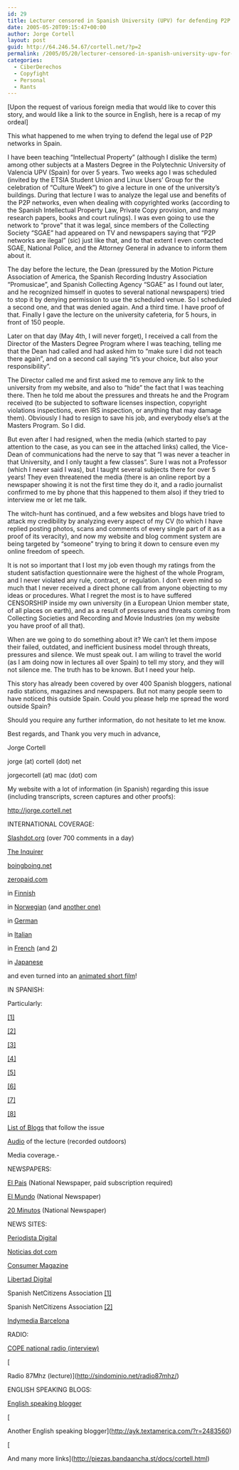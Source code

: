 ```yaml
---
id: 29
title: Lecturer censored in Spanish University (UPV) for defending P2P networks
date: 2005-05-20T09:15:47+00:00
author: Jorge Cortell
layout: post
guid: http://64.246.54.67/cortell.net/?p=2
permalink: /2005/05/20/lecturer-censored-in-spanish-university-upv-for-defending-p2p-networks/
categories:
  - CiberDerechos
  - Copyfight
  - Personal
  - Rants
---
```

[Upon the request of various foreign media that would like to cover this story, and would like a link to the source in English, here is a recap of my ordeal]

This what happened to me when trying to defend the legal use of P2P networks in Spain.

I have been teaching &#8220;Intellectual Property&#8221; (although I dislike the term) among other subjects at a Masters Degree in the Polytechnic University of Valencia UPV (Spain) for over 5 years. Two weeks ago I was scheduled (invited by the ETSIA Student Union and Linux Users&#8217; Group for the celebration of &#8220;Culture Week&#8221;) to give a lecture in one of the university&#8217;s buildings. During that lecture I was to analyze the legal use and benefits of the P2P networks, even when dealing with copyrighted works (according to the Spanish Intellectual Property Law, Private Copy provision, and many research papers, books and court rulings). I was even going to use the network to &#8220;prove&#8221; that it was legal, since members of the Collecting Society &#8220;SGAE&#8221; had appeared on TV and newspapers saying that &#8220;P2P networks are ilegal&#8221; (sic) just like that, and to that extent I even contacted SGAE, National Police, and the Attorney General in advance to inform them about it.

The day before the lecture, the Dean (pressured by the Motion Picture Association of America, the Spanish Recording Industry Association &#8220;Promusicae&#8221;, and Spanish Collecting Agency &#8220;SGAE&#8221; as I found out later, and he recognized himself in quotes to several national newspapers) tried to stop it by denying permission to use the scheduled venue. So I scheduled a second one, and that was denied again. And a third time. I have proof of that. Finally I gave the lecture on the university cafeteria, for 5 hours, in front of 150 people.

Later on that day (May 4th, I will never forget), I received a call from the Director of the Masters Degree Program where I was teaching, telling me that the Dean had called and had asked him to &#8220;make sure I did not teach there again&#8221;, and on a second call saying &#8220;it&#8217;s your choice, but also your responsibility&#8221;.

The Director called me and first asked me to remove any link to the university from my website, and also to &#8220;hide&#8221; the fact that I was teaching there. Then he told me about the pressures and threats he and the Program received (to be subjected to software licenses inspection, copyright violations inspections, even IRS inspection, or anything that may damage them). Obviously I had to resign to save his job, and everybody else&#8217;s at the Masters Program. So I did.

But even after I had resigned, when the media (which started to pay attention to the case, as you can see in the attached links) called, the Vice-Dean of communications had the nerve to say that &#8220;I was never a teacher in that University, and I only taught a few classes&#8221;. Sure I was not a Professor (which I never said I was), but I taught several subjects there for over 5 years! They even threatened the media (there is an online report by a newspaper showing it is not the first time they do it, and a radio journalist confirmed to me by phone that this happened to them also) if they tried to interview me or let me talk.

The witch-hunt has continued, and a few websites and blogs have tried to attack my credibility by analyzing every aspect of my CV (to which I have replied posting photos, scans and comments of every single part of it as a proof of its veracity), and now my website and blog comment system are being targeted by &#8220;someone&#8221; trying to bring it down to censure even my online freedom of speech.

It is not so important that I lost my job even though my ratings from the student satisfaction questionnaire were the highest of the whole Program, and I never violated any rule, contract, or regulation. I don&#8217;t even mind so much that I never received a direct phone call from anyone objecting to my ideas or procedures. What I regret the most is to have suffered CENSORSHIP inside my own university (in a European Union member state, of all places on earth), and as a result of pressures and threats coming from Collecting Societies and Recording and Movie Industries (on my website you have proof of all that).

When are we going to do something about it? We can&#8217;t let them impose their failed, outdated, and inefficient business model through threats, pressures and silence. We must speak out. I am wiling to travel the world (as I am doing now in lectures all over Spain) to tell my story, and they will not silence me. The truth has to be known. But I need your help.

This story has already been covered by over 400 Spanish bloggers, national radio stations, magazines and newspapers. But not many people seem to have noticed this outside Spain. Could you please help me spread the word outside Spain?

Should you require any further information, do not hesitate to let me know.

Best regards, and Thank you very much in advance,

Jorge Cortell
  
jorge (at) cortell (dot) net
  
jorgecortell (at) mac (dot) com

My website with a lot of information (in Spanish) regarding this issue (including transcripts, screen captures and other proofs):
  
http://jorge.cortell.net

INTERNATIONAL COVERAGE:
  
[Slashdot.org](http://yro.slashdot.org/yro/05/05/20/1538242.shtml?tid=153&tid=155&tid=146) (over 700 comments in a day)
  
[The Inquirer](http://www.theinquirer.net/?article=23423)
  
[boingboing.net](http://www.boingboing.net/2005/05/20/spanish_copyright_so.html)
  
[zeropaid.com](http://www.zeropaid.com/news/5406/Lecturer+censored+in+Spanish+University+(UPV)+for+defending+P2P+networks)
  
in [Finnish](http://fin.afterdawn.com/uutiset/arkisto/6454.cfm)
  
in [Norwegian](http://anders.arendal.no/p2psensorship.no) (and [another one)](http://www.itavisen.no/showArticle.php?articleId=1306191)
  
in [German](http://www.macwelt.de/index.cfm?pid=4&pk=331962)
  
in [Italian](http://www.p2pforum.it/forum/showthread.php?t=35396)
  
in [French](http://www.plazoo.com/en/item/13374547.htm) (and [2](http://www.framasoft.net/article3920.html))
  
in [Japanese](http://blog.livedoor.jp/tak2/archives/22733006.html)
  
and even turned into an [animated short film](http://mm.dfilm.com/mm2s/mm_route.php?id=2408937)!

IN SPANISH:

Particularly:
  
[[1]](http://homepage.mac.com/jorgecortell/blogwavestudio/LH20041021114344/LHA20050505142849/index.html)
  
[[2]](http://homepage.mac.com/jorgecortell/blogwavestudio/LH20041021114344/LHA20050428093531/index.html)
  
[[3]](http://homepage.mac.com/jorgecortell/blogwavestudio/LH20041117170647/LHA20050505191504/index.html)
  
[[4]](http://homepage.mac.com/jorgecortell/blogwavestudio/LH20041117170647/LHA20050505205536/index.html)
  
[[5]](http://homepage.mac.com/jorgecortell/blogwavestudio/LH20041117170647/LHA20050510142036/index.html)
  
[[6]](http://homepage.mac.com/jorgecortell/blogwavestudio/LH20041117170647/LHA20050504193150/index.html)
  
[[7]](http://homepage.mac.com/jorgecortell/blogwavestudio/LH20041117170647/LHA20050504095812/index.html)
  
[[8]](http://homepage.mac.com/jorgecortell/blogwavestudio/LH20041021114344/LHA20050507235615/index.html)

[List of Blogs](http://www.technorati.com/cosmos/search.html?rank=&url=Cortell) that follow the issue
  
[Audio](http://homepage.mac.com/jorgecortell/blogwavestudio/LH20041021114344/LHA20050504184022/index.html) of the lecture (recorded outdoors)

Media coverage.-

NEWSPAPERS:
  
[El Pais](http://www.elpais.es/articulo.html?d_date=&xref=20050512elpcibenr_4&type=Tes&anchor=elpcibred#articulo) (National Newspaper, paid subscription required)
  
[El Mundo](http://www.elmundo.es/navegante/2005/05/04/esociedad/1115222036.html) (National Newspaper)
  
[20 Minutos](http://www.20minutos.es/noticia/22543/0/Politecnica/musica/publico/) (National Newspaper)

NEWS SITES:
  
[Periodista Digital](http://www.periodistadigital.com/tecnologia/object.php?o=83090)
  
[Noticias dot com](http://www.noticias.com/index.php?action=mostrar_articulo&id=65103&seccion=Cultura%20y%20Ocio&categoria=&IDCanal=1)
  
[Consumer Magazine](http://www.consumer.es/web/es/tecnologia/2005/05/09/141815.php)
  
[Libertad Digital](http://www.libertaddigital.com/noticias/noticia_1276251087.html)
  
Spanish NetCitizens Association [[1]](http://www.internautas.org/html/1/2897.html)
  
Spanish NetCitizens Association [[2]](http://www.internautas.org/html/1/2913.html)
  
[Indymedia Barcelona](http://barcelona.indymedia.org/newswire/display/178812/index.php)

RADIO:
  
[COPE national radio (interview)](http://homepage.mac.com/jorgecortell/blogwavestudio/LH20041021114344/LHA20050516145400/Media/LHA20050516145407.zip)
  
[
  
Radio 87Mhz (lecture)](http://sindominio.net/radio87mhz/)

ENGLISH SPEAKING BLOGS:
  
[English speaking blogger](http://www.protozoo.com/index.php?postId=78)
  
[
  
Another English speaking blogger](http://ayk.textamerica.com/?r=2483560)
  
[
  
And many more links](http://piezas.bandaancha.st/docs/cortell.html)
